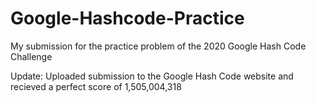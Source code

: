# Google-Hashcode-Practice
My submission for the practice problem of the 2020 Google Hash Code Challenge


Update: Uploaded submission to the Google Hash Code website and recieved a perfect score of 1,505,004,318
